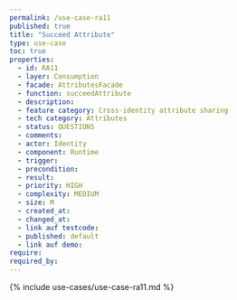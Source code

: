 ```yaml
---
permalink: /use-case-ra11
published: true
title: "Succeed Attribute"
type: use-case
toc: true
properties:
  - id: RA11
  - layer: Consumption
  - facade: AttributesFacade
  - function: succeedAttribute
  - description:
  - feature category: Cross-identity attribute sharing
  - tech category: Attributes
  - status: QUESTIONS
  - comments:
  - actor: Identity
  - component: Runtime
  - trigger:
  - precondition:
  - result:
  - priority: HIGH
  - complexity: MEDIUM
  - size: M
  - created_at:
  - changed_at:
  - link auf testcode:
  - published: default
  - link auf demo:
require:
required_by:
---
```


{% include use-cases/use-case-ra11.md %}
